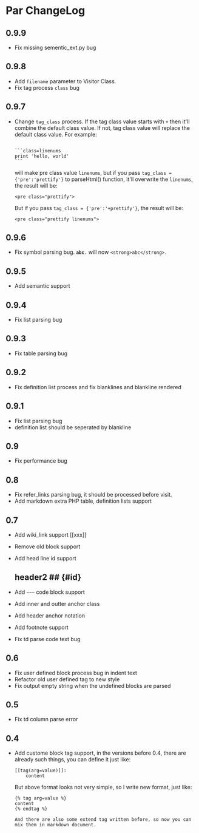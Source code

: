Par ChangeLog
===============

0.9.9
---------

* Fix missing sementic_ext.py bug

0.9.8
---------

* Add `filename` parameter to Visitor Class.
* Fix tag process `class` bug

0.9.7
---------

* Change `tag_class` process. If the tag class value starts with `+` then
  it'll combine the default class value. If not, tag class value will replace
  the default class value. For example:

  <code>
  ```class=linenums
  print 'hello, world'
  ```
  </code>

  will make pre class value `linenums`, but if you pass `tag_class = {'pre':'prettify'}`
  to parseHtml() function, it'll overwrite the `linenums`, the result will be:

  ```
  <pre class="prettify">
  ```

  But if you pass `tag_class = {'pre':'+prettify'}`, the result will be:

  ```
  <pre class="prettify linenums">
  ```

0.9.6
---------

* Fix symbol parsing bug. <code>**abc**.</code> will now `<strong>abc</strong>.`

0.9.5
---------

* Add semantic support

0.9.4
---------

* Fix list parsing bug

0.9.3
---------

* Fix table parsing bug

0.9.2
---------

* Fix definition list process and fix blanklines and blankline rendered

0.9.1
---------

* Fix list parsing bug
* definition list should be seperated by blankline

0.9
---------

* Fix performance bug

0.8
---------

* Fix refer_links parsing bug, it should be processed before visit.
* Add markdown extra PHP table, definition lists support

0.7
---------

* Add wiki_link support [[xxx]]
* Remove old block support
* Add head line id support

    ## header2 ## {#id}

* Add `~~~` code block support
* Add inner and outter anchor class
* Add header anchor notation
* Add footnote support
* Fix td parse code text bug

0.6
---------

* Fix user defined block process bug in indent text
* Refactor old user defined tag to new style
* Fix output empty string when the undefined blocks are parsed

0.5
---------

* Fix td column parse error

0.4
---------

* Add custome block tag support, in the versions before 0.4, there are already such things, you
  can define it just like:

    ```
    [[tag(arg=value)]]:
        content
    ```

  But above format looks not very simple, so I write new format, just like:

    ```
    {% tag arg=value %}
    content
    {% endtag %}

  And there are also some extend tag written before, so now you can mix them in markdown document.